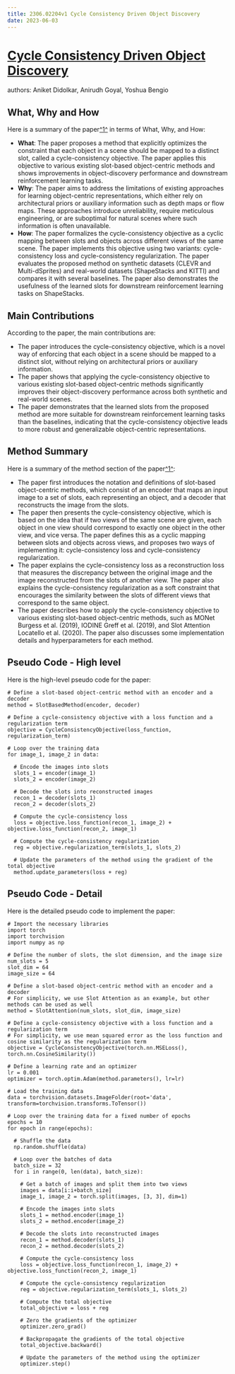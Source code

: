 ```yaml
---
title: 2306.02204v1 Cycle Consistency Driven Object Discovery
date: 2023-06-03
---
```


# [Cycle Consistency Driven Object Discovery](http://arxiv.org/abs/2306.02204v1)

authors: Aniket Didolkar, Anirudh Goyal, Yoshua Bengio


## What, Why and How

[1]: https://arxiv.org/pdf/2306.02204v1.pdf "Abstract arXiv:2306.02204v1 [cs.CV] 3 Jun 2023"
[2]: https://arxiv.org/abs/2306.02204 "[2306.02204] Cycle Consistency Driven Object Discovery - arXiv.org"
[3]: http://export.arxiv.org/abs/2306.02204 "[2306.02204] Cycle Consistency Driven Object Discovery"

Here is a summary of the paper[^1^][1] in terms of What, Why, and How:

- **What**: The paper proposes a method that explicitly optimizes the constraint that each object in a scene should be mapped to a distinct slot, called a cycle-consistency objective. The paper applies this objective to various existing slot-based object-centric methods and shows improvements in object-discovery performance and downstream reinforcement learning tasks.
- **Why**: The paper aims to address the limitations of existing approaches for learning object-centric representations, which either rely on architectural priors or auxiliary information such as depth maps or flow maps. These approaches introduce unreliability, require meticulous engineering, or are suboptimal for natural scenes where such information is often unavailable.
- **How**: The paper formalizes the cycle-consistency objective as a cyclic mapping between slots and objects across different views of the same scene. The paper implements this objective using two variants: cycle-consistency loss and cycle-consistency regularization. The paper evaluates the proposed method on synthetic datasets (CLEVR and Multi-dSprites) and real-world datasets (ShapeStacks and KITTI) and compares it with several baselines. The paper also demonstrates the usefulness of the learned slots for downstream reinforcement learning tasks on ShapeStacks.


## Main Contributions

According to the paper, the main contributions are:

- The paper introduces the cycle-consistency objective, which is a novel way of enforcing that each object in a scene should be mapped to a distinct slot, without relying on architectural priors or auxiliary information.
- The paper shows that applying the cycle-consistency objective to various existing slot-based object-centric methods significantly improves their object-discovery performance across both synthetic and real-world scenes.
- The paper demonstrates that the learned slots from the proposed method are more suitable for downstream reinforcement learning tasks than the baselines, indicating that the cycle-consistency objective leads to more robust and generalizable object-centric representations.


## Method Summary

[1]: https://arxiv.org/pdf/2306.02204v1.pdf "Abstract arXiv:2306.02204v1 [cs.CV] 3 Jun 2023"
[2]: https://arxiv.org/abs/2306.02204 "[2306.02204] Cycle Consistency Driven Object Discovery - arXiv.org"
[3]: http://export.arxiv.org/abs/2306.02204 "[2306.02204] Cycle Consistency Driven Object Discovery"

Here is a summary of the method section of the paper[^1^][1]:

- The paper first introduces the notation and definitions of slot-based object-centric methods, which consist of an encoder that maps an input image to a set of slots, each representing an object, and a decoder that reconstructs the image from the slots.
- The paper then presents the cycle-consistency objective, which is based on the idea that if two views of the same scene are given, each object in one view should correspond to exactly one object in the other view, and vice versa. The paper defines this as a cyclic mapping between slots and objects across views, and proposes two ways of implementing it: cycle-consistency loss and cycle-consistency regularization.
- The paper explains the cycle-consistency loss as a reconstruction loss that measures the discrepancy between the original image and the image reconstructed from the slots of another view. The paper also explains the cycle-consistency regularization as a soft constraint that encourages the similarity between the slots of different views that correspond to the same object.
- The paper describes how to apply the cycle-consistency objective to various existing slot-based object-centric methods, such as MONet Burgess et al. (2019), IODINE Greff et al. (2019), and Slot Attention Locatello et al. (2020). The paper also discusses some implementation details and hyperparameters for each method.


## Pseudo Code - High level

Here is the high-level pseudo code for the paper:

```
# Define a slot-based object-centric method with an encoder and a decoder
method = SlotBasedMethod(encoder, decoder)

# Define a cycle-consistency objective with a loss function and a regularization term
objective = CycleConsistencyObjective(loss_function, regularization_term)

# Loop over the training data
for image_1, image_2 in data:

  # Encode the images into slots
  slots_1 = encoder(image_1)
  slots_2 = encoder(image_2)

  # Decode the slots into reconstructed images
  recon_1 = decoder(slots_1)
  recon_2 = decoder(slots_2)

  # Compute the cycle-consistency loss
  loss = objective.loss_function(recon_1, image_2) + objective.loss_function(recon_2, image_1)

  # Compute the cycle-consistency regularization
  reg = objective.regularization_term(slots_1, slots_2)

  # Update the parameters of the method using the gradient of the total objective
  method.update_parameters(loss + reg)
```


## Pseudo Code - Detail

Here is the detailed pseudo code to implement the paper:

```
# Import the necessary libraries
import torch
import torchvision
import numpy as np

# Define the number of slots, the slot dimension, and the image size
num_slots = 5
slot_dim = 64
image_size = 64

# Define a slot-based object-centric method with an encoder and a decoder
# For simplicity, we use Slot Attention as an example, but other methods can be used as well
method = SlotAttention(num_slots, slot_dim, image_size)

# Define a cycle-consistency objective with a loss function and a regularization term
# For simplicity, we use mean squared error as the loss function and cosine similarity as the regularization term
objective = CycleConsistencyObjective(torch.nn.MSELoss(), torch.nn.CosineSimilarity())

# Define a learning rate and an optimizer
lr = 0.001
optimizer = torch.optim.Adam(method.parameters(), lr=lr)

# Load the training data
data = torchvision.datasets.ImageFolder(root='data', transform=torchvision.transforms.ToTensor())

# Loop over the training data for a fixed number of epochs
epochs = 10
for epoch in range(epochs):

  # Shuffle the data
  np.random.shuffle(data)

  # Loop over the batches of data
  batch_size = 32
  for i in range(0, len(data), batch_size):

    # Get a batch of images and split them into two views
    images = data[i:i+batch_size]
    image_1, image_2 = torch.split(images, [3, 3], dim=1)

    # Encode the images into slots
    slots_1 = method.encoder(image_1)
    slots_2 = method.encoder(image_2)

    # Decode the slots into reconstructed images
    recon_1 = method.decoder(slots_1)
    recon_2 = method.decoder(slots_2)

    # Compute the cycle-consistency loss
    loss = objective.loss_function(recon_1, image_2) + objective.loss_function(recon_2, image_1)

    # Compute the cycle-consistency regularization
    reg = objective.regularization_term(slots_1, slots_2)

    # Compute the total objective
    total_objective = loss + reg

    # Zero the gradients of the optimizer
    optimizer.zero_grad()

    # Backpropagate the gradients of the total objective
    total_objective.backward()

    # Update the parameters of the method using the optimizer
    optimizer.step()
```